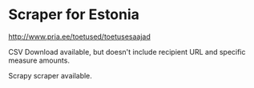 Scraper for Estonia
=========================

<http://www.pria.ee/toetused/toetusesaajad>

CSV Download available, but doesn't include recipient URL and specific measure amounts.

Scrapy scraper available.
